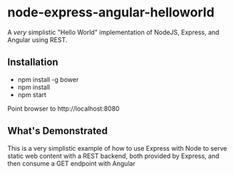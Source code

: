 # node-express-angular-helloworld
A *very* simplistic "Hello World" implementation of NodeJS, Express, and Angular using REST. 
## Installation ##
* npm install -g bower
* npm install
* npm start

Point browser to http://localhost:8080

## What's Demonstrated ##
This is a very simplistic example of how to use Express with Node to serve static web content with a REST backend, both provided by Express, and then consume a GET endpoint with Angular
